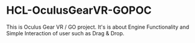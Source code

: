 # HCL-OculusGearVR-GOPOC
This is Oculus Gear VR / GO project. It's is about Engine Functionality and Simple Interaction of user such as Drag &amp; Drop. 
